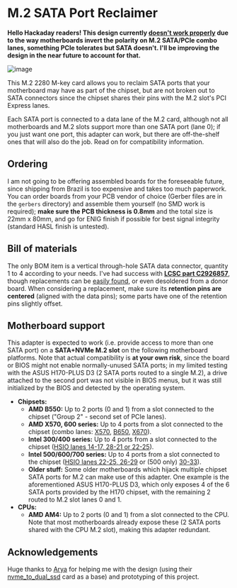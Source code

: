# M.2 SATA Port Reclaimer

**Hello Hackaday readers! This design currently [doesn't work properly](https://media.discordapp.net/attachments/1008400899716157540/1036765121474727976/snapshot_2022.10.31_19.11.49.jpg) due to the way motherboards invert the polarity on M.2 SATA/PCIe combo lanes, something PCIe tolerates but SATA doesn't. I'll be improving the design in the near future to account for that.**

![image](https://user-images.githubusercontent.com/540874/198851059-e040aa39-de31-48e6-ac12-ef1f7b898460.png)

This M.2 2280 M-key card allows you to reclaim SATA ports that your motherboard may have as part of the chipset, but are not broken out to SATA connectors since the chipset shares their pins with the M.2 slot's PCI Express lanes.

Each SATA port is connected to a data lane of the M.2 card, although not all motherboards and M.2 slots support more than one SATA port (lane 0); if you just want one port, this adapter can work, but there are off-the-shelf ones that will also do the job. Read on for compatibility information.

## Ordering

I am not going to be offering assembled boards for the foreseeable future, since shipping from Brazil is too expensive and takes too much paperwork. You can order boards from your PCB vendor of choice (Gerber files are in the `gerbers` directory) and assemble them yourself (no SMD work is required); **make sure the PCB thickness is 0.8mm** and the total size is 22mm x 80mm, and go for ENIG finish if possible for best signal integrity (standard HASL finish is untested).

## Bill of materials

The only BOM item is a vertical through-hole SATA data connector, quantity 1 to 4 according to your needs. I've had success with [**LCSC part C2926857**](https://lcsc.com/product-detail/Card-Edge-Connectors_LOTES-ABA-SAT-010-K15_C2926857.html), though replacements can be [easily found](https://gist.github.com/CRImier/d78ff224db0d781627f211ff5cede573), or even desoldered from a donor board. When considering a replacement, make sure its **retention pins are centered** (aligned with the data pins); some parts have one of the retention pins slightly offset.

## Motherboard support

This adapter is expected to work (i.e. provide access to more than one SATA port) on a **SATA+NVMe M.2 slot** on the following motherboard platforms. Note that actual compatibility is **at your own risk**, since the board or BIOS might not enable normally-unused SATA ports; in my limited testing with the ASUS H170-PLUS D3 (2 SATA ports routed to a single M.2), a drive attached to the second port was not visible in BIOS menus, but it was still initialized by the BIOS and detected by the operating system.

* **Chipsets:**
  * **AMD B550:** Up to 2 ports (0 and 1) from a slot connected to the chipset ("Group 2" - second set of PCIe lanes).
  * **AMD X570, 600 series:** Up to 4 ports from a slot connected to the chipset (combo lanes: [X570](https://www.gamersnexus.net/images/media/2020/amd-chipsets-b550/amd-x570-pcie-lanes.png), [B650](https://images.anandtech.com/doci/17585/SoC_26.png), [X670](https://images.anandtech.com/doci/17585/SoC_25.png)\).
  * **Intel 300/400 series:** Up to 4 ports from a slot connected to the chipset ([HSIO lanes 14-17, 28-21 or 22-25](https://www.intel.com/content/dam/www/public/us/en/documents/datasheets/300-series-chipset-pch-datasheet-vol-1.pdf#page=30)\).
  * **Intel 500/600/700 series:** Up to 4 ports from a slot connected to the chipset ([HSIO lanes 22-25, 26-29](https://edc.intel.com/content/www/us/en/design/ipla/software-development-platforms/client/platforms/alder-lake-desktop/intel-600-series-chipset-family-platform-controller-hub-pch-datasheet-volume/004/intel-600-series-chipset-family-pch/) or (500 only) [30-33](https://cdrdv2.intel.com/v1/dl/getContent/635218)\).
  * **Older stuff:** Some older motherboards which hijack multiple chipset SATA ports for M.2 can make use of this adapter. One example is the aforementioned ASUS H170-PLUS D3, which only exposes 4 of the 6 SATA ports provided by the H170 chipset, with the remaining 2 routed to M.2 slot lanes 0 and 1.
* **CPUs:**
  * **AMD AM4:** Up to 2 ports (0 and 1) from a slot connected to the CPU. Note that most motherboards already expose these (2 SATA ports shared with the CPU M.2 slot), making this adapter redundant.

## Acknowledgements

Huge thanks to [Arya](https://github.com/CRImier) for helping me with the design (using their [nvme_to_dual_ssd](https://github.com/CRImier/MyKiCad/tree/master/Laptop%20mods/nvme_to_dual_ssd) card as a base) and prototyping of this project.
